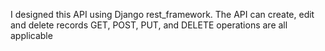 I designed this API using Django rest_framework.
The API can create, edit and delete records
GET, POST, PUT, and DELETE operations are all applicable
